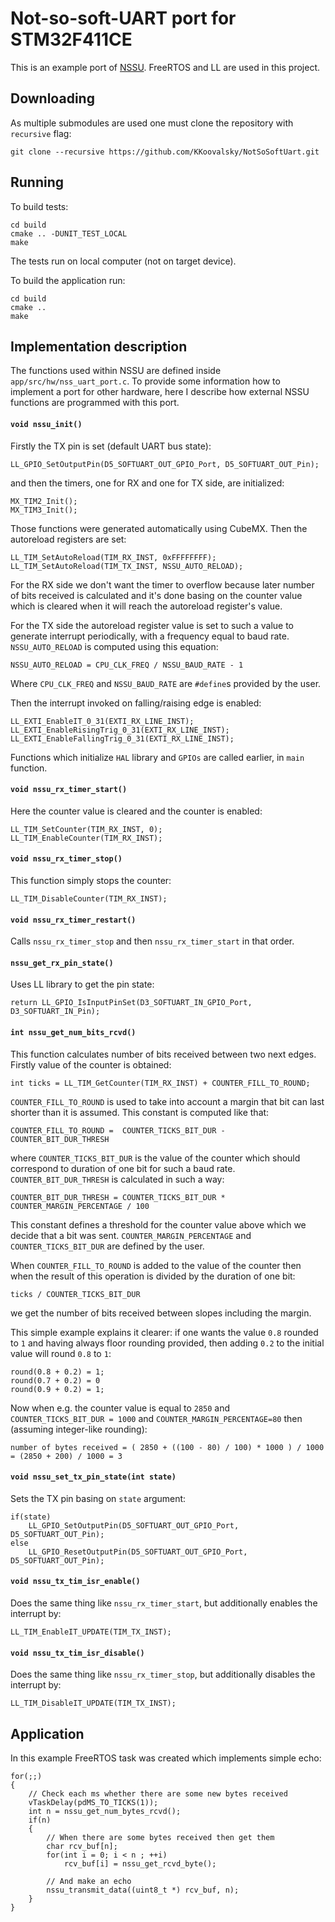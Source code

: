 # Not-so-soft-UART port for STM32F411CE

This is an example port of [NSSU](https://github.com/KKoovalsky/NotSoSoftUart). FreeRTOS and LL are used in this 
project. 

## Downloading

As multiple submodules are used one must clone the repository with `recursive` flag:
```
git clone --recursive https://github.com/KKoovalsky/NotSoSoftUart.git
```

## Running

To build tests:

```
cd build
cmake .. -DUNIT_TEST_LOCAL
make
```

The tests run on local computer (not on target device).

To build the application run:
```
cd build
cmake ..
make
```

## Implementation description

The functions used within NSSU are defined inside `app/src/hw/nss_uart_port.c`. To provide some information how to
implement a port for other hardware, here I describe how external NSSU functions are programmed with this port.

#### `void nssu_init()`

Firstly the TX pin is set (default UART bus state):
```
LL_GPIO_SetOutputPin(D5_SOFTUART_OUT_GPIO_Port, D5_SOFTUART_OUT_Pin);
```
and then the timers, one for RX and one for TX side, are initialized:
```
MX_TIM2_Init();
MX_TIM3_Init();
```
Those functions were generated automatically using CubeMX.
Then the autoreload registers are set:
```
LL_TIM_SetAutoReload(TIM_RX_INST, 0xFFFFFFFF);
LL_TIM_SetAutoReload(TIM_TX_INST, NSSU_AUTO_RELOAD);
```
For the RX side we don't want the timer to overflow because later number of bits received is calculated and it's done
basing on the counter value which is cleared when it will reach the autoreload register's value.

For the TX side the autoreload register value is set to such a value to generate interrupt periodically, with a 
frequency equal to baud rate. `NSSU_AUTO_RELOAD` is computed using this equation:

```
NSSU_AUTO_RELOAD = CPU_CLK_FREQ / NSSU_BAUD_RATE - 1 
```

Where `CPU_CLK_FREQ` and `NSSU_BAUD_RATE` are `#define`s provided by the user.

Then the interrupt invoked on falling/raising edge is enabled:

```
LL_EXTI_EnableIT_0_31(EXTI_RX_LINE_INST);
LL_EXTI_EnableRisingTrig_0_31(EXTI_RX_LINE_INST);
LL_EXTI_EnableFallingTrig_0_31(EXTI_RX_LINE_INST);
``` 

Functions which initialize `HAL` library and `GPIOs` are called earlier, in `main` function.

#### `void nssu_rx_timer_start()`

Here the counter value is cleared and the counter is enabled:
```
LL_TIM_SetCounter(TIM_RX_INST, 0);
LL_TIM_EnableCounter(TIM_RX_INST);
```

#### `void nssu_rx_timer_stop()`

This function simply stops the counter:
```
LL_TIM_DisableCounter(TIM_RX_INST);
```

#### `void nssu_rx_timer_restart()`

Calls `nssu_rx_timer_stop` and then `nssu_rx_timer_start` in that order.

#### `nssu_get_rx_pin_state()`

Uses LL library to get the pin state:

```
return LL_GPIO_IsInputPinSet(D3_SOFTUART_IN_GPIO_Port, D3_SOFTUART_IN_Pin);
```

#### `int nssu_get_num_bits_rcvd()`

This function calculates number of bits received between two next edges. Firstly value of the counter is obtained:
```
int ticks = LL_TIM_GetCounter(TIM_RX_INST) + COUNTER_FILL_TO_ROUND;
```
`COUNTER_FILL_TO_ROUND` is used to take into account a margin that bit can last shorter than it is assumed. This
constant is computed like that:
```
COUNTER_FILL_TO_ROUND =  COUNTER_TICKS_BIT_DUR - COUNTER_BIT_DUR_THRESH
```
where `COUNTER_TICKS_BIT_DUR` is the value of the counter which should correspond to duration of one bit for such a
baud rate. `COUNTER_BIT_DUR_THRESH` is calculated in such a way:
```
COUNTER_BIT_DUR_THRESH = COUNTER_TICKS_BIT_DUR * COUNTER_MARGIN_PERCENTAGE / 100
```
This constant defines a threshold for the counter value above which we decide that a bit was sent.
`COUNTER_MARGIN_PERCENTAGE` and `COUNTER_TICKS_BIT_DUR` are defined by the user.

When `COUNTER_FILL_TO_ROUND` is added to the value of the counter then when the result of this operation is divided
by the duration of one bit:
```
ticks / COUNTER_TICKS_BIT_DUR
```
we get the number of bits received between slopes including the margin.

This simple example explains it clearer: if one wants the value `0.8` rounded to `1` and having always floor rounding
provided, then adding `0.2` to the initial value will round `0.8` to `1`:

```
round(0.8 + 0.2) = 1;
round(0.7 + 0.2) = 0
round(0.9 + 0.2) = 1;
```
Now when e.g. the counter value is equal to `2850` and `COUNTER_TICKS_BIT_DUR = 1000` and 
`COUNTER_MARGIN_PERCENTAGE=80` then (assuming integer-like rounding):
```
number of bytes received = ( 2850 + ((100 - 80) / 100) * 1000 ) / 1000 = (2850 + 200) / 1000 = 3
```

#### `void nssu_set_tx_pin_state(int state)`

Sets the TX pin basing on `state` argument:
```
if(state)
	LL_GPIO_SetOutputPin(D5_SOFTUART_OUT_GPIO_Port, D5_SOFTUART_OUT_Pin);
else
	LL_GPIO_ResetOutputPin(D5_SOFTUART_OUT_GPIO_Port, D5_SOFTUART_OUT_Pin);
```

#### `void nssu_tx_tim_isr_enable()`

Does the same thing like `nssu_rx_timer_start`, but additionally enables the interrupt by:
```
LL_TIM_EnableIT_UPDATE(TIM_TX_INST);
```

#### `void nssu_tx_tim_isr_disable()`

Does the same thing like `nssu_rx_timer_stop`, but additionally disables the interrupt by:
```
LL_TIM_DisableIT_UPDATE(TIM_TX_INST);
```

## Application

In this example FreeRTOS task was created which implements simple echo:

```
for(;;)
{
	// Check each ms whether there are some new bytes received 
	vTaskDelay(pdMS_TO_TICKS(1));
	int n = nssu_get_num_bytes_rcvd();
	if(n)
	{
		// When there are some bytes received then get them
		char rcv_buf[n];
		for(int i = 0; i < n ; ++i)
			rcv_buf[i] = nssu_get_rcvd_byte();

		// And make an echo
		nssu_transmit_data((uint8_t *) rcv_buf, n);
	}
}
```
